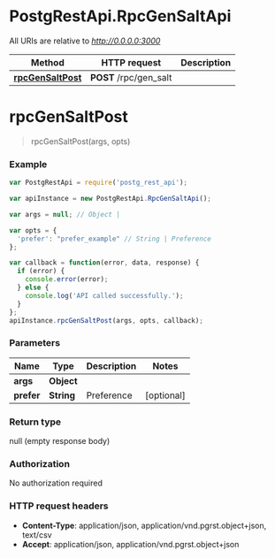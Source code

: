 # PostgRestApi.RpcGenSaltApi

All URIs are relative to *http://0.0.0.0:3000*

Method | HTTP request | Description
------------- | ------------- | -------------
[**rpcGenSaltPost**](RpcGenSaltApi.md#rpcGenSaltPost) | **POST** /rpc/gen_salt | 


<a name="rpcGenSaltPost"></a>
# **rpcGenSaltPost**
> rpcGenSaltPost(args, opts)



### Example
```javascript
var PostgRestApi = require('postg_rest_api');

var apiInstance = new PostgRestApi.RpcGenSaltApi();

var args = null; // Object | 

var opts = { 
  'prefer': "prefer_example" // String | Preference
};

var callback = function(error, data, response) {
  if (error) {
    console.error(error);
  } else {
    console.log('API called successfully.');
  }
};
apiInstance.rpcGenSaltPost(args, opts, callback);
```

### Parameters

Name | Type | Description  | Notes
------------- | ------------- | ------------- | -------------
 **args** | **Object**|  | 
 **prefer** | **String**| Preference | [optional] 

### Return type

null (empty response body)

### Authorization

No authorization required

### HTTP request headers

 - **Content-Type**: application/json, application/vnd.pgrst.object+json, text/csv
 - **Accept**: application/json, application/vnd.pgrst.object+json

